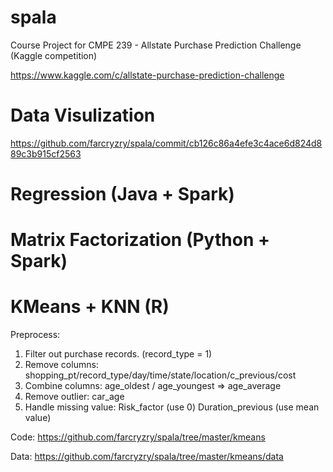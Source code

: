 spala
=====

Course Project for CMPE 239 - Allstate Purchase Prediction Challenge (Kaggle competition)

https://www.kaggle.com/c/allstate-purchase-prediction-challenge

Data Visulization
=====
https://github.com/farcryzry/spala/commit/cb126c86a4efe3c4ace6d824d889c3b915cf2563

Regression (Java + Spark)
=====

Matrix Factorization (Python + Spark)
=====


KMeans + KNN (R)
=====

Preprocess:

1.	Filter out purchase records. (record_type = 1)
2.	Remove columns: shopping_pt/record_type/day/time/state/location/c_previous/cost
3.	Combine columns: age_oldest / age_youngest => age_average
4.	Remove outlier: car_age
5.	Handle missing value:  Risk_factor (use 0)  Duration_previous (use mean value)

Code:
https://github.com/farcryzry/spala/tree/master/kmeans

Data:
https://github.com/farcryzry/spala/tree/master/kmeans/data


